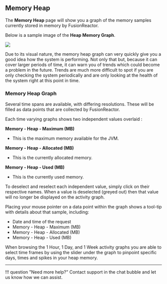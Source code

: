 ## Memory Heap

The **Memory Heap** page will show you a graph of the memory samples
currently stored in memory by FusionReactor.

Below is a sample image of the **Heap Memory Graph**.

![](/frdocs/attachments/245551586/245551608.png)

Due to its visual nature, the memory heap graph can very quickly
give you a good idea how the system is performing. Not only that but,
because it can cover larger periods of time, it can warn you of trends
which could become a problem in the future. Trends are much more
difficult to spot if you are only checking the system periodically and
are only looking at the health of the system right at this point in
time.

### Memory Heap Graph

Several time spans are available, with differing resolutions. These will
be filled as data points that are collected by FusionReactor.

Each time varying graphs shows two independent values overlaid : 

**Memory - Heap - Maximum (MB)**

* This is the maximum memory available for the JVM.

**Memory - Heap - Allocated (MB)**  

* This is the currently allocated memory.

**Memory - Heap - Used (MB)</span>**  

* This is the currently used memory.

To deselect and reselect each independent value, simply
click on their respective names. When a value is deselected (greyed
out) then that value will no longer be displayed on the activity graph.

Placing your mouse pointer on a data point within the graph shows a
tool-tip with details about that sample, including:

* Date and time of the request
* Memory - Heap - Maximum (MB)
* Memory - Heap - Allocated (MB)
* Memory - Heap - Used (MB)

When browsing the 1 Hour, 1 Day, and 1 Week activity graphs you are able
to select time frames by using the slider under the graph to pinpoint
specific days, times and spikes in your heap memory.

___

!!! question "Need more help?"
    Contact support in the chat bubble and let us know how we can assist.


